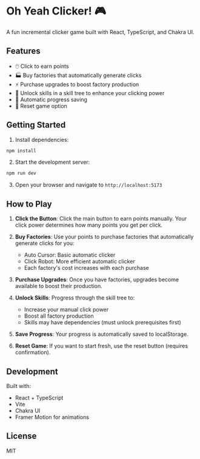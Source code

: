 # Oh Yeah Clicker! 🎮

A fun incremental clicker game built with React, TypeScript, and Chakra UI.

## Features

- 🖱️ Click to earn points
- 🏭 Buy factories that automatically generate clicks
- ⚡ Purchase upgrades to boost factory production
- 🌳 Unlock skills in a skill tree to enhance your clicking power
- 💾 Automatic progress saving
- 🔄 Reset game option

## Getting Started

1. Install dependencies:
```bash
npm install
```

2. Start the development server:
```bash
npm run dev
```

3. Open your browser and navigate to `http://localhost:5173`

## How to Play

1. **Click the Button**: Click the main button to earn points manually. Your click power determines how many points you get per click.

2. **Buy Factories**: Use your points to purchase factories that automatically generate clicks for you:
   - Auto Cursor: Basic automatic clicker
   - Click Robot: More efficient automatic clicker
   - Each factory's cost increases with each purchase

3. **Purchase Upgrades**: Once you have factories, upgrades become available to boost their production.

4. **Unlock Skills**: Progress through the skill tree to:
   - Increase your manual click power
   - Boost all factory production
   - Skills may have dependencies (must unlock prerequisites first)

5. **Save Progress**: Your progress is automatically saved to localStorage.

6. **Reset Game**: If you want to start fresh, use the reset button (requires confirmation).

## Development

Built with:
- React + TypeScript
- Vite
- Chakra UI
- Framer Motion for animations

## License

MIT
